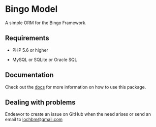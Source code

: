 # Bingo Model

A simple ORM for the Bingo Framework.

## Requirements

- PHP 5.6 or higher

- MySQL or SQLite or Oracle SQL

## Documentation

Check out the [docs](https://github.com/ace411/bingo-model/blob/master/docs/main.md) for more information on how to use this package.

## Dealing with problems

Endeavor to create an issue on GitHub when the need arises or send an email to lochbm@gmail.com
